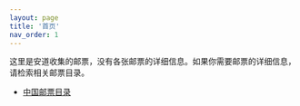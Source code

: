 ```yaml
---
layout: page
title: '首页'
nav_order: 1
---
```


这里是安道收集的邮票，没有各张邮票的详细信息。如果你需要邮票的详细信息，请检索相关邮票目录。

- [中国邮票目录](http://chinesestamps.info/)

